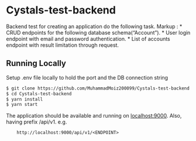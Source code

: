 # Cystals-test-backend

Backend test for creating an application do the following task.
Markup :  * CRUD endpoints for the following database schema(“Account”).
          * User login endpoint with email and password authentication.
          * List of accounts endpoint with result limitation through request.

## Running Locally

Setup .env file locally to hold the port and the DB connection string

```sh
$ git clone https://github.com/MuhammadMoiz200099/Cystals-test-backend.git
$ cd Cystals-test-backend
$ yarn install
$ yarn start
```

The application should be available and running on [localhost:9000](http://localhost:9000/).
Also, having prefix /api/v1.
e.g.
```
    http://localhost:9000/api/v1/<ENDPOINT>
```

